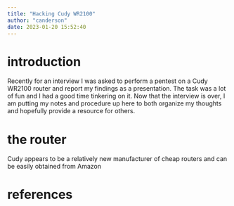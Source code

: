 ```yaml
---
title: "Hacking Cudy WR2100"
author: "canderson"
date: 2023-01-20 15:52:40
---
```


# introduction

Recently for an interview I was asked to perform a pentest on a Cudy WR2100 router and report my findings as a presentation. The task was a lot of fun and I had a good time tinkering on it. Now that the interview is over, I am putting my notes and procedure up here to both organize my thoughts and hopefully provide a resource for others. 

# the router

Cudy appears to be a relatively new manufacturer of cheap routers and can be easily obtained from Amazon

# references


